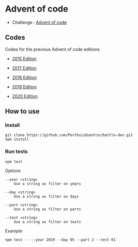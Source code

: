 # Advent of code

- Challenge : [Advent of code](https://adventofcode.com/)

## Codes

Codes for the previous Advent of code editions

- [2015 Edition](2015/README.md)

- [2017 Edition](2017/README.md)

- [2018 Edition](2018/README.md)

- [2019 Edition](2019/README.md)

- [2020 Edition](2020/README.md)

## How to use

### Install

```
git clone https://github.com/PerthuisQuentin/battle-dev.git
npm install
```

### Run tests

```
npm test
```

Options

```
--year <string>
	Use a string as filter on years

--day <string>
	Use a string as filter on days

--part <string>
	Use a string as filter on parts

--test <string>
	Use a string as filter on tests
```

Example

```
npm test -- --year 2019 --day 05 --part 2 --test 01
```